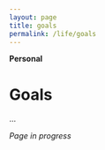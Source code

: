 ```yaml
---
layout: page
title: goals
permalink: /life/goals
---
```


<b>Personal</b>

<h1>Goals</h1>

...

<i>Page in progress</i>

<style>
  .wrapper {
    max-width: 58em;
  }
</style>